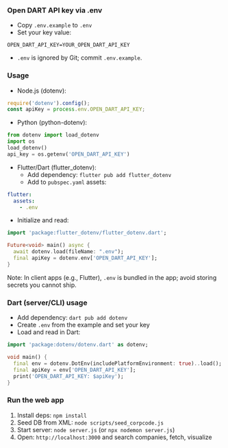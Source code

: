### Open DART API key via .env

- Copy `.env.example` to `.env`
- Set your key value:

```env
OPEN_DART_API_KEY=YOUR_OPEN_DART_API_KEY
```

- `.env` is ignored by Git; commit `.env.example`.

### Usage

- Node.js (dotenv):
```js
require('dotenv').config();
const apiKey = process.env.OPEN_DART_API_KEY;
```

- Python (python-dotenv):
```python
from dotenv import load_dotenv
import os
load_dotenv()
api_key = os.getenv('OPEN_DART_API_KEY')
```

- Flutter/Dart (flutter_dotenv):
  - Add dependency: `flutter pub add flutter_dotenv`
  - Add to `pubspec.yaml` assets:
```yaml
flutter:
  assets:
    - .env
```
  - Initialize and read:
```dart
import 'package:flutter_dotenv/flutter_dotenv.dart';

Future<void> main() async {
  await dotenv.load(fileName: ".env");
  final apiKey = dotenv.env['OPEN_DART_API_KEY'];
}
```

Note: In client apps (e.g., Flutter), `.env` is bundled in the app; avoid storing secrets you cannot ship.

### Dart (server/CLI) usage

- Add dependency: `dart pub add dotenv`
- Create `.env` from the example and set your key
- Load and read in Dart:
```dart
import 'package:dotenv/dotenv.dart' as dotenv;

void main() {
  final env = dotenv.DotEnv(includePlatformEnvironment: true)..load();
  final apiKey = env['OPEN_DART_API_KEY'];
  print('OPEN_DART_API_KEY: $apiKey');
}
```

### Run the web app

1) Install deps: `npm install`
2) Seed DB from XML: `node scripts/seed_corpcode.js`
3) Start server: `node server.js` (or `npx nodemon server.js`)
4) Open: `http://localhost:3000` and search companies, fetch, visualize
